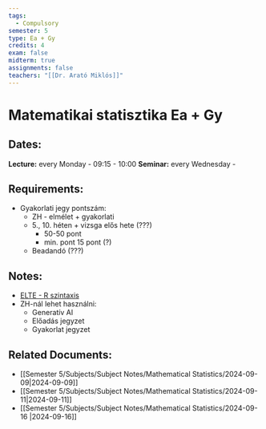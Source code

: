 ```yaml
---
tags:
  - Compulsory
semester: 5
type: Ea + Gy
credits: 4
exam: false
midterm: true
assignments: false
teachers: "[[Dr. Arató Miklós]]"
---
```

# Matematikai statisztika Ea + Gy 
## Dates:
**Lecture:** every Monday - 09:15 - 10:00
**Seminar:** every Wednesday - 
## Requirements:
- Gyakorlati jegy pontszám:
	- ZH - elmélet + gyakorlati
	- 5., 10. héten + vizsga elős hete (???)
		- 50-50 pont
		- min. pont 15 pont (?)
	- Beadandó (???)
## Notes:
- [ELTE - R szintaxis](http://zempleni.elte.hu/Stat_R_Prohle_Zempleni)
- ZH-nál lehet használni:
	- Generatív AI
	- Előadás jegyzet
	- Gyakorlat jegyzet
## Related Documents:
- [[Semester 5/Subjects/Subject Notes/Mathematical Statistics/2024-09-09|2024-09-09]]
- [[Semester 5/Subjects/Subject Notes/Mathematical Statistics/2024-09-11|2024-09-11]]
- [[Semester 5/Subjects/Subject Notes/Mathematical Statistics/2024-09-16 |2024-09-16]]
